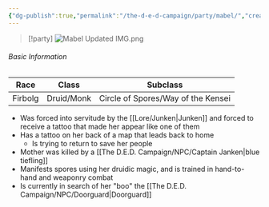 ```yaml
---
{"dg-publish":true,"permalink":"/the-d-e-d-campaign/party/mabel/","created":"","updated":""}
---
```



> [!party]
> ![Mabel Updated IMG.png](/img/user/z_Assets/Mabel%20Updated%20IMG.png)

###### Basic Information 

| **Race** | **Class**  | **Subclass**                       |
| -------- | ---------- | ---------------------------------- |
| Firbolg  | Druid/Monk | Circle of Spores/Way of the Kensei |


- Was forced into servitude by the [[Lore/Junken\|Junken]] and forced to receive a tattoo that made her appear like one of them
- Has a tattoo on her back of a map that leads back to home 
	- Is trying to return to save her people
- Mother was killed by a [[The D.E.D. Campaign/NPC/Captain Janken\|blue tiefling]] 
- Manifests spores using her druidic magic, and is trained in hand-to-hand and weaponry combat
- Is currently in search of her "boo" the [[The D.E.D. Campaign/NPC/Doorguard\|Doorguard]] 

